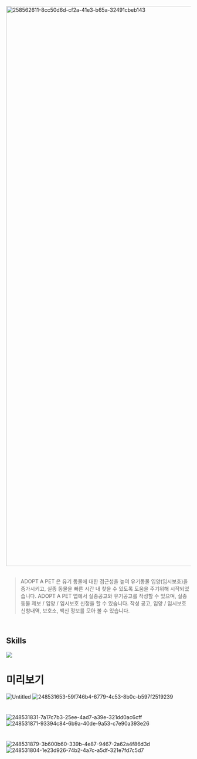 <div align-center>
<img width="1529" alt="258562611-8cc50d6d-cf2a-41e3-b65a-32491cbeb143" src="https://github.com/gyeom-ji/ADOPT-A-PET/assets/94424579/882f0dd4-3827-4d00-bdf9-5914c88c5a42">
</div>


<br>

>ADOPT A PET 은 유기 동물에 대한 접근성을 높여 유기동물 입양(임시보호)을 증가시키고, 실종 동물을 빠른 시간 내 찾을 수 있도록 도움을 주기위해 시작되었습니다.
>ADOPT A PET 앱에서 실종공고와 유기공고를 작성할 수 있으며, 실종 동물 제보 / 입양 / 임시보호 신청을 할 수 있습니다.
>작성 공고, 입양 / 임시보호 신청내역, 보호소, 백신 정보를 모아 볼 수 있습니다.
>
<br>

 <div>
<h2>Skills</h2>
<img src="https://img.shields.io/badge/Swift-F05138?style=for-the-badge&logo=swift&logoColor=white"/>
</div>

# 미리보기

![Untitled](https://github.com/gyeom-ji/ADOPT-A-PET/assets/94424579/f9ede9a5-82ab-46dc-a944-dad6d5e80048)
![248531653-59f746b4-6779-4c53-8b0c-b597f2519239](https://github.com/gyeom-ji/ADOPT-A-PET/assets/94424579/eb4548a1-1fae-449c-983a-7a7454c061e8)

# 
![248531831-7a17c7b3-25ee-4ad7-a39e-321dd0ac6cff](https://github.com/gyeom-ji/ADOPT-A-PET/assets/94424579/7cab2767-304f-41ba-ac43-7861b97d5682)
![248531871-93394c84-6b9a-40de-9a53-c7e90a393e26](https://github.com/gyeom-ji/ADOPT-A-PET/assets/94424579/83e80b70-431d-4963-b061-eed0952f60fc)

#
![248531879-3b600b60-339b-4e87-9467-2a62a4f86d3d](https://github.com/gyeom-ji/ADOPT-A-PET/assets/94424579/27268b06-ca5c-4f42-a245-c0230a73f6a3)
![248531804-1e23d926-74b2-4a7c-a5df-321e7fd7c5d7](https://github.com/gyeom-ji/ADOPT-A-PET/assets/94424579/425f6c44-b2c3-4416-8b84-b39775f77c6d)
